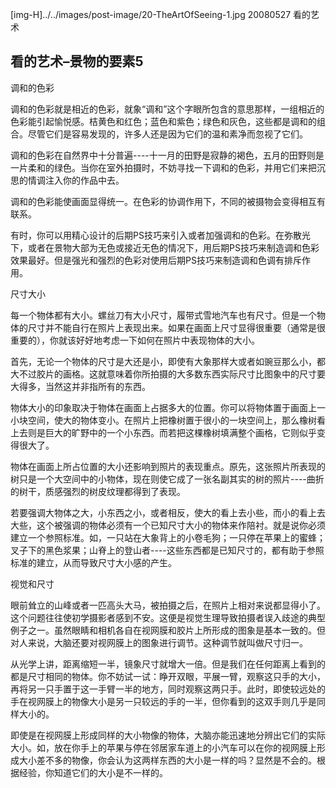 [img-H]../../images/post-image/20-TheArtOfSeeing-1.jpg
20080527
看的艺术

## 看的艺术–景物的要素5 

调和的色彩

调和的色彩就是相近的色彩，就象“调和”这个字眼所包含的意思那样，一组相近的色彩能引起愉悦感。桔黄色和红色；蓝色和紫色；绿色和灰色，这些都是调和的组合。尽管它们是容易发现的，许多人还是因为它们的温和素净而忽视了它们。

调和的色彩在自然界中十分普遍----十一月的田野是寂静的褐色，五月的田野则是一片柔和的绿色。当你在室外拍摄时，不妨寻找一下调和的色彩，并用它们来把沉思的情调注入你的作品中去。

调和的色彩能使画面显得统一。在色彩的协调作用下，不同的被摄物会变得相互有联系。

有时，你可以用精心设计的后期PS技巧来引入或者加强调和的色彩。在弥散光下，或者在景物大部为无色或接近无色的情况下，用后期PS技巧来制造调和色彩效果最好。但是强光和强烈的色彩对使用后期PS技巧来制造调和色调有排斥作用。

尺寸大小

每一个物体都有大小。螺丝刀有大小尺寸，履带式雪地汽车也有尺寸。但是一个物体的尺寸并不能自行在照片上表现出来。如果在画面上尺寸显得很重要（通常是很重要的），你就该好好地考虑一下如何在照片中表现物体的大小。

首先，无论一个物体的尺寸是大还是小，即使有大象那样大或者如豌豆那么小，都大不过胶片的画格。这就意味着你所拍摄的大多数东西实际尺寸比图象中的尺寸要大得多，当然这并非指所有的东西。

物体大小的印象取决于物体在画面上占据多大的位置。你可以将物体置于画面上一小块空间，使大的物体变小。在照片上把橡树置于很小的一块空间上，那么橡树看上去则是巨大的旷野中的一个小东西。而若把这棵橡树填满整个画格，它则似乎变得很大了。

物体在画面上所占位置的大小还影响到照片的表现重点。原先，这张照片所表现的树只是一个大空间中的小物体，现在则使它成了一张名副其实的树的照片----曲折的树干，质感强烈的树皮纹理都得到了表现。

若要强调大物体之大，小东西之小，或者相反，使大的看上去小些，而小的看上去大些，这个被强调的物体必须有一个已知尺寸大小的物体来作陪衬。就是说你必须建立一个参照标准。如，一只站在大象背上的小卷毛狗；一只停在苹果上的蜜蜂；叉子下的黑色浆果；山脊上的登山者----这些东西都是已知尺寸的，都有助于参照标准的建立，从而导致尺寸大小感的产生。

视觉和尺寸

眼前耸立的山峰或者一匹高头大马，被拍摄之后，在照片上相对来说都显得小了。这个问题往往使初学摄影者感到不安。这便是视觉生理导致拍摄者误入歧途的典型例子之一。虽然眼睛和相机各自在视网膜和胶片上所形成的图象是基本一致的。但对人来说，大脑还要对视网膜上的图象进行调节。这种调节就叫做尺寸归一。

从光学上讲，距离缩短一半，镜象尺寸就增大一倍。但是我们在任何距离上看到的都是尺寸相同的物体。你不妨试一试：睁开双眼，平展一臂，观察这只手的大小，再将另一只手置于这一手臂一半的地方，同时观察这两只手。此时，即使较远处的手在视网膜上的物像大小是另一只较远的手的一半，但你看到的这双手则几乎是同样大小的。

即使是在视网膜上形成同样的大小物像的物体，大脑亦能迅速地分辨出它们的实际大小。如，放在你手上的苹果与停在邻居家车道上的小汽车可以在你的视网膜上形成大小差不多的物像，你会认为这两样东西的大小是一样的吗？显然是不会的。根据经验，你知道它们的大小是不一样的。
